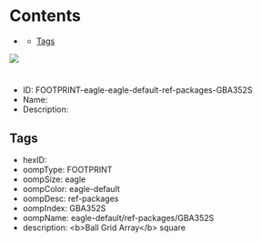 



Contents
========

* [](#)
	* [Tags](#tags)
  
![][im]
# 

- ID: FOOTPRINT-eagle-eagle-default-ref-packages-GBA352S
- Name: 
- Description: 

## Tags

- hexID: 
- oompType: FOOTPRINT
- oompSize: eagle
- oompColor: eagle-default
- oompDesc: ref-packages
- oompIndex: GBA352S
- oompName: eagle-default/ref-packages/GBA352S
- description: &lt;b&gt;Ball Grid Array&lt;/b&gt; square



[im]: image.png
